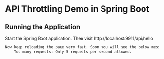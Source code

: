 # API Throttling Demo in Spring Boot

## Running the Application

Start the Spring Boot application. 
Then visit http://localhost:9911/api/hello

```bash
Now keep reloading the page very fast. Soon you will see the below message:
    Too many requests: Only 5 requests per second allowed.
```
